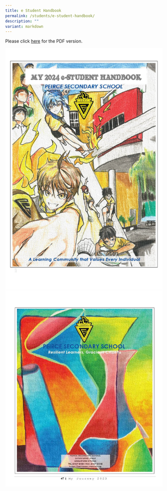 ```yaml
---
title: e Student Handbook
permalink: /students/e-student-handbook/
description: ""
variant: markdown
---
```

Please click [here](/files/studenthandbook2024.pdf) for the PDF version.

![](/images/studenthandbook2024.png)
![](/images/e-Student-Handbook-2023%20(Updated%2012%20Dec%202022)%20last.jpg)